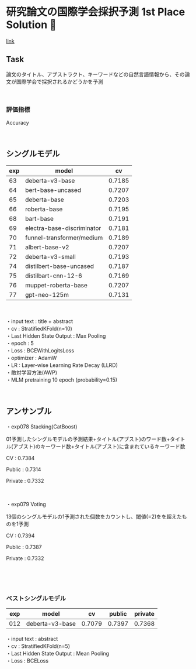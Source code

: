 # 研究論文の国際学会採択予測  1st Place Solution 🥇

[link](https://comp.probspace.com/competitions/paper_acception)

## Task
論文のタイトル、アブストラクト、キーワードなどの自然言語情報から、その論文が国際学会で採択されるかどうかを予測

<br />

### 評価指標
Accuracy

<br />

## シングルモデル
| exp | model | cv |
----- | ----- | --
 63 | deberta-v3-base | 0.7185
 64 | bert-base-uncased | 0.7207
 65 | deberta-base | 0.7203
 66 | roberta-base | 0.7195
 68 | bart-base | 0.7191
 69 | electra-base-discriminator | 0.7181
 70 | funnel-transformer/medium | 0.7189
 71 | albert-base-v2 | 0.7207
 72 | deberta-v3-small | 0.7193
 74 | distilbert-base-uncased | 0.7187
 75 | distilbart-cnn-12-6 | 0.7169
 76 | muppet-roberta-base | 0.7207
 77 | gpt-neo-125m | 0.7131
 
 
 <br />
 
・input text : title + abstract <br />
・cv : StratifiedKFold(n=10) <br />
・Last Hidden State Output : Max Pooling <br />
・epoch : 5 <br />
・Loss : BCEWithLogitsLoss <br />
・optimizer : AdamW <br />
・LR : Layer-wise Learning Rate Decay (LLRD) <br />
・敵対学習方法(AWP) <br />
・MLM pretraining 10 epoch (probability=0.15) <br />

<br />

## アンサンブル
・exp078 Stacking(CatBoost)

  01予測したシングルモデルの予測結果+タイトル(アブスト)のワード数+タイトル(アブスト)のキーワード数+タイトル(アブスト)に含まれているキーワード数
  
  CV : 0.7384
  
  Public : 0.7314
  
  Private : 0.7332
  
  

<br />

・exp079 Voting

  13個のシングルモデルの1予測された個数をカウントし、閾値(=2)をを超えたものを1予測
  
  CV : 0.7394
  
  Public : 0.7387
  
  Private : 0.7332
  
 
 
<br />
<br />
<br />

### ベストシングルモデル
| exp |model | cv | public | private |
----- | ---- | -- | ------ | -------
012 | deberta-v3-base | 0.7079 | 0.7397 | 0.7368

・input text : abstract <br />
・cv : StratifiedKFold(n=5) <br />
・Last Hidden State Output : Mean Pooling <br />
・Loss : BCELoss

